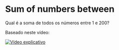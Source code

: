 # Sum of numbers between

Qual é a soma de todos os números entre 1 e 200?

Baseado neste vídeo:

[![Vídeo explicativo](https://img.youtube.com/vi/qbnTZCj0ugI/0.jpg)](https://youtu.be/qbnTZCj0ugI/)
